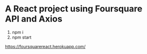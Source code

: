 # A React project using Foursquare API and Axios
1. npm i
2. npm start


https://foursquarereact.herokuapp.com/
